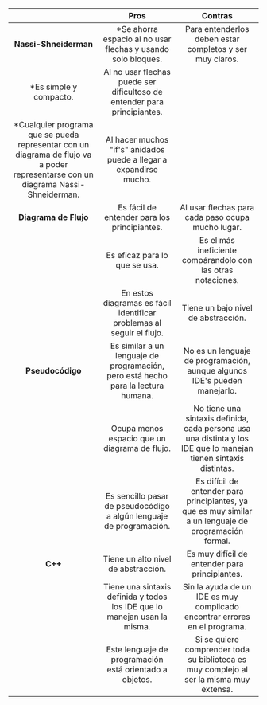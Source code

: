 |                   | Pros                                                                                                                             | Contras|
|:-------------------:|:----------------------------------------------------------------------------------------------------------------------------------:|:-------------------------------------------------------------------------------------------------------------------:|
| **Nassi-Shneiderman** | *Se ahorra espacio al no usar flechas y usando solo bloques.                                                                       | Para entenderlos deben estar completos y ser muy claros.                                                          |
                    *Es simple y compacto.                                                                                                            | Al no usar flechas puede ser dificultoso de entender para principiantes.                                          |
                    *Cualquier programa que se pueda representar con un diagrama de flujo va a poder representarse con un diagrama Nassi-Shneiderman. | Al hacer muchos "if's" anidados puede a llegar a expandirse mucho.                                                |
| **Diagrama de Flujo**| Es fácil de entender para los principiantes.                                                                                     | Al usar flechas para cada paso ocupa mucho lugar.                                                                 |
|                   | Es eficaz para lo que se usa.                                                                                                    | Es el más ineficiente compárandolo con las otras notaciones.                                                      |
|                   | En estos diagramas es fácil identificar problemas al seguir el flujo.                                                            | Tiene un bajo nivel de abstracción.                                                                               |
| **Pseudocódigo**      | Es similar a un lenguaje de programación, pero está hecho para la lectura humana.                                                | No es un lenguaje de programación, aunque algunos IDE's pueden manejarlo.                                         |
|                   | Ocupa menos espacio que un diagrama de flujo.                                                                                    | No tiene una sintaxis definida, cada persona usa una distinta y los IDE que lo manejan tienen sintaxis distintas. |
|                   | Es sencillo pasar de pseudocódigo a algún lenguaje de programación.                                                              | Es difícil de entender para principiantes, ya que es muy similar a un lenguaje de programación formal.            |
| **C++**               | Tiene un alto nivel de abstracción.                                                                                              | Es muy difícil de entender para principiantes.                                                                    |
|                   | Tiene una sintaxis definida y todos los IDE que lo manejan usan la misma.                                                        | Sin la ayuda de un IDE es muy complicado encontrar errores en el programa.                                        |
|                   | Este lenguaje de programación está orientado a objetos.                                                                          |Si se quiere comprender toda su biblioteca es muy complejo al ser la misma muy extensa.                            |
